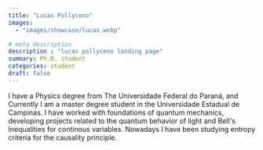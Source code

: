 ```yaml
---
title: "Lucas Pollyceno"
images: 
  - "images/showcase/lucas.webp"

# meta description
description : "lucas pollyceno landing page"
summary: Ph.D. student
categories: student
draft: false
---
```


I have a Physics degree from The Universidade Federal do Paraná, and Currently I am a master degree student in the Universidade Estadual de Campinas. I have worked with foundations of quantum mechanics, developing projects related to the quantum behavior of light and Bell's Inequalities for continous variables. Nowadays I have been studying entropy criteria for the causality principle.
